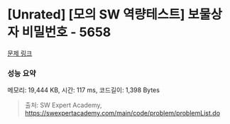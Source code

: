 # [Unrated] [모의 SW 역량테스트] 보물상자 비밀번호 - 5658 

[문제 링크](https://swexpertacademy.com/main/code/problem/problemDetail.do?contestProbId=AWXRUN9KfZ8DFAUo) 

### 성능 요약

메모리: 19,444 KB, 시간: 117 ms, 코드길이: 1,398 Bytes



> 출처: SW Expert Academy, https://swexpertacademy.com/main/code/problem/problemList.do